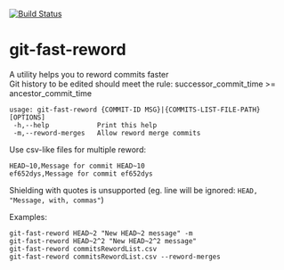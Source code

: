 [![Build Status](https://travis-ci.com/shchuko/git-fast-reword.svg?branch=master)](https://travis-ci.com/shchuko/git-fast-reword)

# git-fast-reword

A utility helps you to reword commits faster  
Git history to be edited should meet the rule: successor_commit_time >= ancestor_commit_time   

```
usage: git-fast-reword {COMMIT-ID MSG}|{COMMITS-LIST-FILE-PATH} [OPTIONS]
 -h,--help            Print this help
 -m,--reword-merges   Allow reword merge commits
```

Use csv-like files for multiple reword:
```
HEAD~10,Message for commit HEAD~10
ef652dys,Message for commit ef652dys
```
Shielding with quotes is unsupported (eg. line will be ignored: ```HEAD, "Message, with, commas"```)

Examples:
```
git-fast-reword HEAD~2 "New HEAD~2 message" -m
git-fast-reword HEAD~2^2 "New HEAD~2^2 message"
git-fast-reword commitsRewordList.csv 
git-fast-reword commitsRewordList.csv --reword-merges
```

